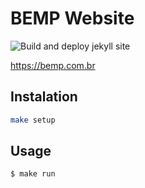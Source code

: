 # BEMP Website
![Build and deploy jekyll site](https://github.com/bempapp/bempapp.github.io/workflows/Build%20and%20deploy%20jekyll%20site/badge.svg?branch=master)

https://bemp.com.br

## Instalation
```sh
make setup
```
## Usage
```
$ make run
```